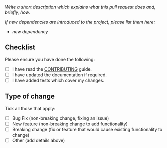 _Write a short description which explains what this pull request does and, briefly, how._

_If new dependencies are introduced to the project, please list them here:_

* _new dependency_

## Checklist

Please ensure you have done the following:

* [ ] I have read the [CONTRIBUTING](https://github.com/fuzzylabs/matcha/blob/main/CONTRIBUTING.md) guide.
* [ ] I have updated the documentation if required.
* [ ] I have added tests which cover my changes.

## Type of change

Tick all those that apply:

* [ ] Bug Fix (non-breaking change, fixing an issue)
* [ ] New feature (non-breaking change to add functionality)
* [ ] Breaking change (fix or feature that would cause existing functionality to change)
* [ ] Other (add details above)
